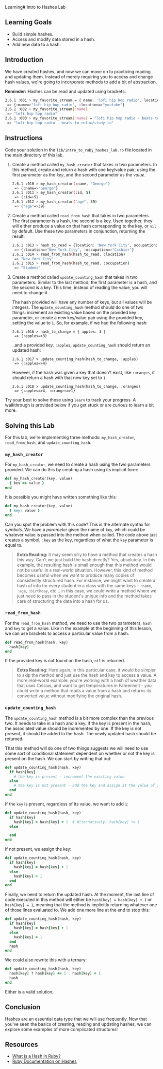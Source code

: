 Learning# Intro to Hashes Lab

## Learning Goals

- Build simple hashes.
- Access and modify data stored in a hash.
- Add new data to a hash.

## Introduction

We have created hashes, and now we can move on to practicing reading and updating
them. Instead of merely requiring you to access and change hash values, we're
going to incorporate methods to add a bit of abstraction.

**Reminder:** Hashes can be read and updated using brackets:

```sh
2.6.1 :001 > my_favorite_stream = { name: 'lofi hip hop radio', location: 'youtube' }
 => {:name=>"lofi hip hop radio", :location=>"youtube"}
2.6.1 :002 > my_favorite_stream[:name]
 => "lofi hip hop radio"
2.6.1 :003 > my_favorite_stream[:name] = "lofi hip hop radio - beats to relax/study to"
 => "lofi hip hop radio - beats to relax/study to"
```

## Instructions

Code your solution in the `lib/intro_to_ruby_hashes_lab.rb` file located in the main
directory of this lab.

1. Create a method called `my_hash_creator` that takes in two parameters. In
   this method, create and return a hash with one key/value pair, using the first
   parameter as the _key_, and the second parameter as the _value_.

   ```sh
   2.6.1 :010 > my_hash_creator(:name, "George")
    => {:name=>"George"}
   2.6.1 :011 > my_hash_creator(:id, 5)
    => {:id=>5}
   2.6.1 :012 > my_hash_creator("age", 39)
    => {"age"=>39}
   ```

2. Create a method called `read_from_hash` that takes in two parameters. The first
   parameter is a hash, the second is a key. Used together, they will either
   produce a value on that hash corresponding to the key, or `nil` by default.
   Use these two parameters in conjunction, returning the result.

   ```sh
   2.6.1 :013 > hash_to_read = {location: 'New York City', occupation: 'Student'}
    => {:location=>"New York City", :occupation=>"Cashier"}
   2.6.1 :014 > read_from_hash(hash_to_read, :location)
    => "New York City"
   2.6.1 :015 > read_from_hash(hash_to_read, :occupation)
    => "Student"
   ```

3. Create a method called `update_counting_hash` that takes in two parameters.
   Similar to the last method, the first parameter is a hash, and the second is
   a key. This time, instead of reading the value, you will need to change it.

   The hash provided will have any number of keys, but all values will be
   integers. The `update_counting_hash` method should do one of two things:
   increment an existing value based on the provided key parameter, or create a
   new key/value pair using the provided key, setting the value to `1`. So, for
   example, if we had the following hash:

   ```ssh
   2.6.1 :016 > hash_to_change = { apples: 3 }
    => {:apples=>3}
   ```

   ..and a provided key, `:apples`, `update_counting_hash` should return an updated hash:

   ```ssh
   2.6.1 :017 > update_counting_hash(hash_to_change, :apples)
    => {:apples=>4}
   ```

   However, if the hash was given a key that doesn't exist, like `:oranges`, it
   should return a hash with that new key set to `1`.

   ```ssh
   2.6.1 :018 > update_counting_hash(hash_to_change, :oranges)
    => {:apples=>4, :oranges=>1}
   ```

Try your best to solve these using `learn` to track your progress. A walkthrough
is provided below if you get stuck or are curious to learn a bit more.

## Solving this Lab

For this lab, we're implementing three methods: `my_hash_creator`,
`read_from_hash`, and `update_counting_hash`.

### `my_hash_creator`

For `my_hash_creator`, we need to create a hash using the two parameters
provided. We can do this by creating a hash using its implicit form:

```rb
def my_hash_creator(key, value)
  { key => value }
end
```

It is possible you might have written something like this:

```rb
def my_hash_creator(key, value)
  { key: value }
end
```

Can you spot the problem with this code? This is the alternate syntax for
_symbols_. We have a _parameter_ given the name of `key`, which could be
whatever value is passed into the method when called. The code above just
creates a symbol, `:key` as the key, regardless of what the `key` parameter is
equal to.

> **Extra Reading:** It may seem silly to have a method that creates a hash this
> way. Can't we just build the hash directly? Yes, absolutely. In this example,
> the resulting hash is small enough that this method would not be useful in a
> real-world situation. However, this kind of method becomes useful when we want
> to produce many copies of consistently structured hash. For instance, we
> might want to create a hash of info for every student in a class with the same
> keys - `:name`, `:age`, `:birthday`, etc... in this case, we could write a
> method where we just need to pass in the student's unique info and the method
> takes care of structuring the data into a hash for us.

### `read_from_hash`

For the `read_from_hash` method, we need to use the two parameters, `hash` and
`key` to get a value. Like in the example at the beginning of this lesson, we
can use brackets to access a particular value from a hash.

```rb
def read_from_hash(hash, key)
  hash[key]
end
```

If the provided key is not found on the hash, `nil` is returned.

> **Extra Reading:** Here again, in this particular case, it would be simpler to
> skip the method and just use the hash and key to access a value. A more
> real-world example: you're working with a hash of weather data that uses
> Celsius, and want to get temperatures in Fahrenheit - you could write a method
> that reads a value from a hash and returns its converted value without
> modifying the original hash.

### `update_counting_hash`

The `update_counting_hash` method is a bit more complex than the previous two.
It needs to take in a hash and a key. If the key is present in the hash, the
associated value should be incremented by one. If the key is not present, it
should be added to the hash. The newly updated hash should be returned.

That this method will do one of two things suggests we will need to use some
sort of conditional statement dependent on whether or not the key is present on
the hash. We can start by writing that out:

```rb
def update_counting_hash(hash, key)
  if hash[key]
    # the key is present - increment the existing value
  else
    # the key is not present - add the key and assign it the value of 1
  end
end
```

If the `key` is present, regardless of its value, we want to add `1`:

```rb
def update_counting_hash(hash, key)
  if hash[key]
    hash[key] = hash[key] + 1  # Alternatively: hash[key] += 1
  else

  end
end
```

If not present, we assign the key:

```rb
def update_counting_hash(hash, key)
  if hash[key]
    hash[key] = hash[key] + 1
  else
    hash[key] = 1
  end
end
```

Finally, we need to return the updated hash. At the moment, the last line of
code executed in this method will either be `hash[key] = hash[key] + 1` or
`hash[key] = 1`, meaning that the method is implicitly returning whatever one of
those lines evaluated to. We add one more line at the end to stop this:

```rb
def update_counting_hash(hash, key)
  if hash[key]
    hash[key] = hash[key] + 1
  else
    hash[key] = 1
  end
  hash
end
```

We could also rewrite this with a ternary:

```rb
def update_counting_hash(hash, key)
  hash[key] ? hash[key] += 1 : hash[key] = 1
  hash
end
```

Either is a valid solution.

## Conclusion

Hashes are an essential data type that we will use frequently. Now that you've
seen the basics of creating, reading and updating hashes, we can explore
some examples of more complicated structures!

## Resources

- [What is a Hash in Ruby?](http://ruby.about.com/od/rubyfeatures/a/hashes.htm)
- [Ruby Documentation on Hashes](https://ruby-doc.org/core-2.5.1/Hash.html)

[rand]: https://ruby-doc.org/core-2.5.0/Random.html
